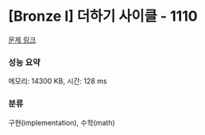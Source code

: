 # [Bronze I] 더하기 사이클 - 1110 

[문제 링크](https://www.acmicpc.net/problem/1110) 

### 성능 요약

메모리: 14300 KB, 시간: 128 ms

### 분류

구현(implementation), 수학(math)

